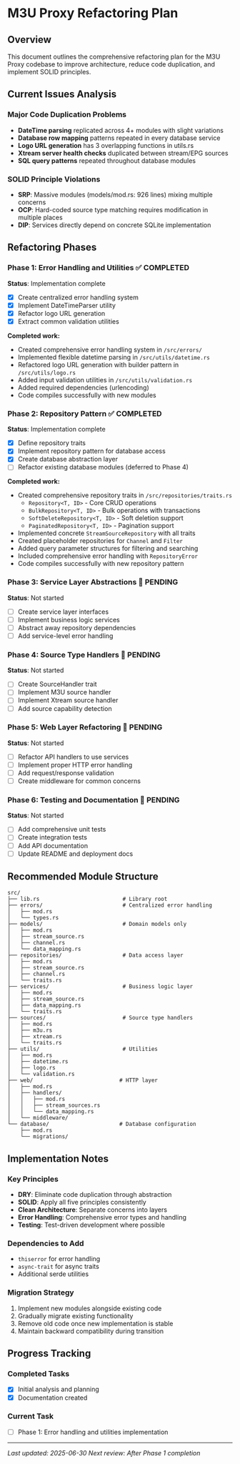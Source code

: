 # M3U Proxy Refactoring Plan

## Overview
This document outlines the comprehensive refactoring plan for the M3U Proxy codebase to improve architecture, reduce code duplication, and implement SOLID principles.

## Current Issues Analysis

### Major Code Duplication Problems
- **DateTime parsing** replicated across 4+ modules with slight variations
- **Database row mapping** patterns repeated in every database service
- **Logo URL generation** has 3 overlapping functions in utils.rs
- **Xtream server health checks** duplicated between stream/EPG sources
- **SQL query patterns** repeated throughout database modules

### SOLID Principle Violations
- **SRP**: Massive modules (models/mod.rs: 926 lines) mixing multiple concerns
- **OCP**: Hard-coded source type matching requires modification in multiple places
- **DIP**: Services directly depend on concrete SQLite implementation

## Refactoring Phases

### Phase 1: Error Handling and Utilities ✅ COMPLETED
**Status**: Implementation complete
- [x] Create centralized error handling system
- [x] Implement DateTimeParser utility
- [x] Refactor logo URL generation
- [x] Extract common validation utilities

**Completed work:**
- Created comprehensive error handling system in `/src/errors/`
- Implemented flexible datetime parsing in `/src/utils/datetime.rs`
- Refactored logo URL generation with builder pattern in `/src/utils/logo.rs`
- Added input validation utilities in `/src/utils/validation.rs`
- Added required dependencies (urlencoding)
- Code compiles successfully with new modules

### Phase 2: Repository Pattern ✅ COMPLETED
**Status**: Implementation complete
- [x] Define repository traits
- [x] Implement repository pattern for database access
- [x] Create database abstraction layer
- [ ] Refactor existing database modules (deferred to Phase 4)

**Completed work:**
- Created comprehensive repository traits in `/src/repositories/traits.rs`
  - `Repository<T, ID>` - Core CRUD operations
  - `BulkRepository<T, ID>` - Bulk operations with transactions
  - `SoftDeleteRepository<T, ID>` - Soft deletion support
  - `PaginatedRepository<T, ID>` - Pagination support
- Implemented concrete `StreamSourceRepository` with all traits
- Created placeholder repositories for `Channel` and `Filter`
- Added query parameter structures for filtering and searching
- Included comprehensive error handling with `RepositoryError`
- Code compiles successfully with new repository pattern

### Phase 3: Service Layer Abstractions 🔄 PENDING
**Status**: Not started
- [ ] Create service layer interfaces
- [ ] Implement business logic services
- [ ] Abstract away repository dependencies
- [ ] Add service-level error handling

### Phase 4: Source Type Handlers 🔄 PENDING
**Status**: Not started
- [ ] Create SourceHandler trait
- [ ] Implement M3U source handler
- [ ] Implement Xtream source handler
- [ ] Add source capability detection

### Phase 5: Web Layer Refactoring 🔄 PENDING
**Status**: Not started
- [ ] Refactor API handlers to use services
- [ ] Implement proper HTTP error handling
- [ ] Add request/response validation
- [ ] Create middleware for common concerns

### Phase 6: Testing and Documentation 🔄 PENDING
**Status**: Not started
- [ ] Add comprehensive unit tests
- [ ] Create integration tests
- [ ] Add API documentation
- [ ] Update README and deployment docs

## Recommended Module Structure

```
src/
├── lib.rs                          # Library root
├── errors/                         # Centralized error handling
│   ├── mod.rs
│   └── types.rs
├── models/                         # Domain models only
│   ├── mod.rs
│   ├── stream_source.rs
│   ├── channel.rs
│   └── data_mapping.rs
├── repositories/                   # Data access layer
│   ├── mod.rs
│   ├── stream_source.rs
│   ├── channel.rs
│   └── traits.rs
├── services/                       # Business logic layer
│   ├── mod.rs
│   ├── stream_source.rs
│   ├── data_mapping.rs
│   └── traits.rs
├── sources/                        # Source type handlers
│   ├── mod.rs
│   ├── m3u.rs
│   ├── xtream.rs
│   └── traits.rs
├── utils/                          # Utilities
│   ├── mod.rs
│   ├── datetime.rs
│   ├── logo.rs
│   └── validation.rs
├── web/                           # HTTP layer
│   ├── mod.rs
│   ├── handlers/
│   │   ├── mod.rs
│   │   ├── stream_sources.rs
│   │   └── data_mapping.rs
│   └── middleware/
└── database/                      # Database configuration
    ├── mod.rs
    └── migrations/
```

## Implementation Notes

### Key Principles
- **DRY**: Eliminate code duplication through abstraction
- **SOLID**: Apply all five principles consistently
- **Clean Architecture**: Separate concerns into layers
- **Error Handling**: Comprehensive error types and handling
- **Testing**: Test-driven development where possible

### Dependencies to Add
- `thiserror` for error handling
- `async-trait` for async traits
- Additional serde utilities

### Migration Strategy
1. Implement new modules alongside existing code
2. Gradually migrate existing functionality
3. Remove old code once new implementation is stable
4. Maintain backward compatibility during transition

## Progress Tracking

### Completed Tasks
- [x] Initial analysis and planning
- [x] Documentation created

### Current Task
- [ ] Phase 1: Error handling and utilities implementation

---

*Last updated: 2025-06-30*
*Next review: After Phase 1 completion*